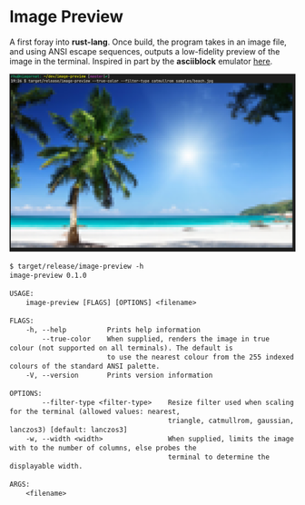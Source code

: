 # Image Preview

A first foray into **rust-lang**. Once build, the program takes in an image file, and
using ANSI escape sequences, outputs a low-fidelity preview of the image in the terminal.
Inspired in part by the **asciiblock** emulator [here](https://github.com/rm-hull/luma.emulator).

![screenshot](https://raw.githubusercontent.com/rm-hull/image-preview/master/screenshot.png)

```console
$ target/release/image-preview -h
image-preview 0.1.0

USAGE:
    image-preview [FLAGS] [OPTIONS] <filename>

FLAGS:
    -h, --help          Prints help information
        --true-color    When supplied, renders the image in true colour (not supported on all terminals). The default is
                        to use the nearest colour from the 255 indexed colours of the standard ANSI palette.
    -V, --version       Prints version information

OPTIONS:
        --filter-type <filter-type>    Resize filter used when scaling for the terminal (allowed values: nearest,
                                       triangle, catmullrom, gaussian, lanczos3) [default: lanczos3]
    -w, --width <width>                When supplied, limits the image with to the number of columns, else probes the
                                       terminal to determine the displayable width.

ARGS:
    <filename>
```
